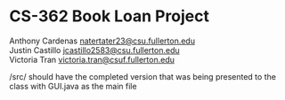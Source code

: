 # CS-362 Book Loan Project

Anthony Cardenas natertater23@csu.fullerton.edu\
Justin Castillo jcastillo2583@csu.fullerton.edu\
Victoria Tran victoria.tran@csuf.fullerton.edu

/src/ should have the completed version that was being presented to the class with GUI.java as the main file
